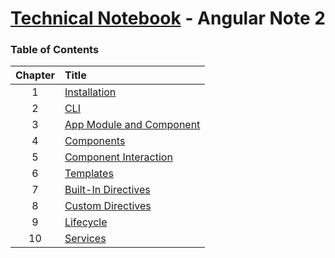 # [Technical Notebook](../README.md) - Angular Note 2

### Table of Contents
| Chapter | Title |
| :-: | :- |
| 1 | [Installation](./notes/Chapter_1.md) |
| 2 | [CLI](./notes/Chapter_2.md) |
| 3 | [App Module and Component](./notes/Chapter_3.md) |
| 4 | [Components](./notes/Chapter_4.md) |
| 5 | [Component Interaction](./notes/Chapter_5.md) |
| 6 | [Templates](./notes/Chapter_6.md) |
| 7 | [Built-In Directives](./notes/Chapter_7.md) |
| 8 | [Custom Directives](./notes/Chapter_8.md) |
| 9 | [Lifecycle](./notes/Chapter_9.md) |
| 10 | [Services](./notes/Chapter_10.md) |
